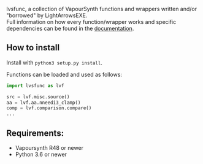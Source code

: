 lvsfunc, a collection of VapourSynth functions and wrappers written and/or
"borrowed" by LightArrowsEXE.<br>
Full information on how every function/wrapper works
and specific dependencies can be found in the [documentation](https://lvsfunc.readthedocs.io/).

## How to install

Install with `python3 setup.py install`.

Functions can be loaded and used as follows:
```py
import lvsfunc as lvf

src = lvf.misc.source()
aa = lvf.aa.nneedi3_clamp()
comp = lvf.comparison.compare()
...
```

## Requirements:

- Vapoursynth R48 or newer
- Python 3.6 or newer
